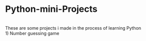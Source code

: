 # Python-mini-Projects

<br>
These are some projects i made in the process of  learning Python
<br>
1) Number guessing game
<br>
